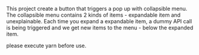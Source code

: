 This project create a button that triggers a pop up with collapsible menu.
The collapsible menu contains 2 kinds of items - expandable item and unexplainable.
Each time you expand a expandable item, a dummy API call is being triggered and we get new items to the menu - below the expanded item.

please execute yarn before use.
